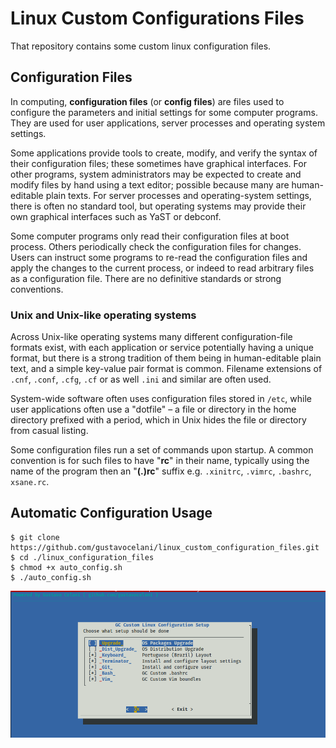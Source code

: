 
# Linux Custom Configurations Files

That repository contains some custom linux configuration files.


## Configuration Files
In computing, **configuration files** (or **config files**) are files used to configure the parameters and initial settings for some computer programs. They are used for user applications, server processes and operating system settings.

Some applications provide tools to create, modify, and verify the syntax of their configuration files; these sometimes have graphical interfaces. For other programs, system administrators may be expected to create and modify files by hand using a text editor; possible because many are human-editable plain texts. For server processes and operating-system settings, there is often no standard tool, but operating systems may provide their own graphical interfaces such as YaST or debconf.

Some computer programs only read their configuration files at boot process. Others periodically check the configuration files for changes. Users can instruct some programs to re-read the configuration files and apply the changes to the current process, or indeed to read arbitrary files as a configuration file. There are no definitive standards or strong conventions.

### Unix and Unix-like operating systems

Across Unix-like operating systems many different configuration-file formats exist, with each application or service potentially having a unique format, but there is a strong tradition of them being in human-editable plain text, and a simple key-value pair format is common. Filename extensions of `.cnf`, `.conf`, `.cfg`, `.cf` or as well `.ini` and similar are often used.

System-wide software often uses configuration files stored in `/etc`, while user applications often use a "dotfile" – a file or directory in the home directory prefixed with a period, which in Unix hides the file or directory from casual listing.

Some configuration files run a set of commands upon startup. A common convention is for such files to have "**rc**" in their name, typically using the name of the program then an "**(.)rc**" suffix e.g. `.xinitrc`, `.vimrc`, `.bashrc`, `xsane.rc`.


## Automatic Configuration Usage

```
$ git clone https://github.com/gustavocelani/linux_custom_configuration_files.git
$ cd ./linux_configuration_files
$ chmod +x auto_config.sh
$ ./auto_config.sh
```

![Alt text](auto_config_usage.png?raw=true "Automatic Configuration Usage")

